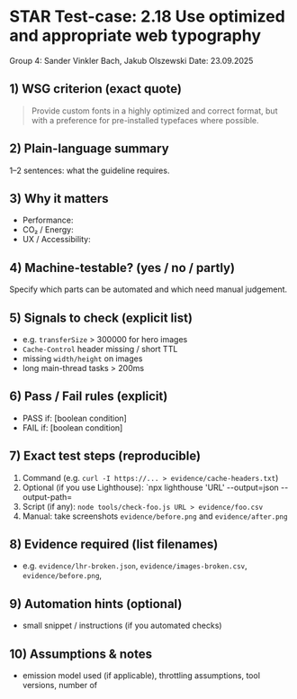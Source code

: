 # STAR Test-case: 2.18 Use optimized and appropriate web typography
Group 4: Sander Vinkler Bach, Jakub Olszewski
Date: 23.09.2025
## 1) WSG criterion (exact quote)
> Provide custom fonts in a highly optimized and correct format, but with a preference for pre-installed typefaces where possible.
## 2) Plain-language summary
1–2 sentences: what the guideline requires.
## 3) Why it matters
- Performance:
- CO₂ / Energy:
- UX / Accessibility:
## 4) Machine-testable? (yes / no / partly)
Specify which parts can be automated and which need manual judgement.
## 5) Signals to check (explicit list)
- e.g. `transferSize` > 300000 for hero images
- `Cache-Control` header missing / short TTL
- missing `width/height` on images
- long main-thread tasks > 200ms
## 6) Pass / Fail rules (explicit)
- PASS if: [boolean condition]
- FAIL if: [boolean condition]
## 7) Exact test steps (reproducible)
1. Command (e.g. `curl -I https://... > evidence/cache-headers.txt`)
2. Optional (if you use Lighthouse): `npx lighthouse 'URL' --output=json --output-path=
3. Script (if any): `node tools/check-foo.js URL > evidence/foo.csv`
4. Manual: take screenshots `evidence/before.png` and `evidence/after.png`
## 8) Evidence required (list filenames)
- e.g. `evidence/lhr-broken.json`, `evidence/images-broken.csv`, `evidence/before.png`,
## 9) Automation hints (optional)
- small snippet / instructions (if you automated checks)
## 10) Assumptions & notes
- emission model used (if applicable), throttling assumptions, tool versions, number of
